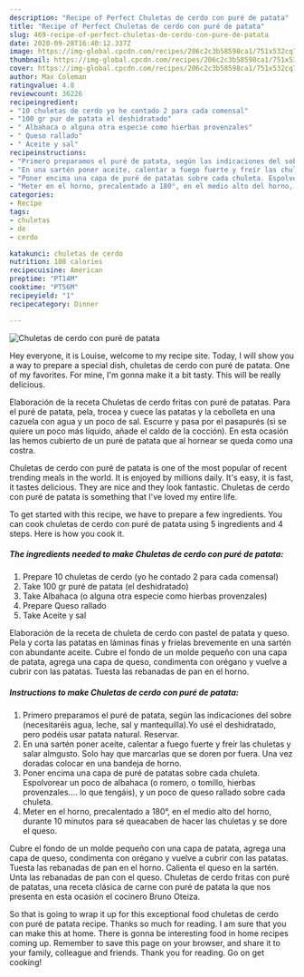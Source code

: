 ```yaml
---
description: "Recipe of Perfect Chuletas de cerdo con puré de patata"
title: "Recipe of Perfect Chuletas de cerdo con puré de patata"
slug: 469-recipe-of-perfect-chuletas-de-cerdo-con-pure-de-patata
date: 2020-09-28T16:40:12.337Z
image: https://img-global.cpcdn.com/recipes/206c2c3b58598ca1/751x532cq70/chuletas-de-cerdo-con-pure-de-patata-foto-principal.jpg
thumbnail: https://img-global.cpcdn.com/recipes/206c2c3b58598ca1/751x532cq70/chuletas-de-cerdo-con-pure-de-patata-foto-principal.jpg
cover: https://img-global.cpcdn.com/recipes/206c2c3b58598ca1/751x532cq70/chuletas-de-cerdo-con-pure-de-patata-foto-principal.jpg
author: Max Coleman
ratingvalue: 4.8
reviewcount: 36226
recipeingredient:
- "10 chuletas de cerdo yo he contado 2 para cada comensal"
- "100 gr pur de patata el deshidratado"
- " Albahaca o alguna otra especie como hierbas provenzales"
- " Queso rallado"
- " Aceite y sal"
recipeinstructions:
- "Primero preparamos el puré de patata, según las indicaciones del sobre (necesitaréis agua, leche, sal y mantequilla).Yo usé el deshidratado, pero podéis usar patata natural. Reservar."
- "En una sartén poner aceite, calentar a fuego fuerte y freír las chuletas y salar almgusto. Solo hay que marcarlas que se doren por fuera. Una vez doradas colocar en una bandeja de horno."
- "Poner encima una capa de puré de patatas sobre cada chuleta. Espolvorear un poco de albahaca (o romero, o tomillo, hierbas provenzales.... lo que tengáis), y un poco de queso rallado sobre cada chuleta."
- "Meter en el horno, precalentado a 180°, en el medio alto del horno, durante 10 minutos para sé queacaben de hacer las chuletas y se dore el queso."
categories:
- Recipe
tags:
- chuletas
- de
- cerdo

katakunci: chuletas de cerdo 
nutrition: 108 calories
recipecuisine: American
preptime: "PT14M"
cooktime: "PT56M"
recipeyield: "1"
recipecategory: Dinner

---
```



![Chuletas de cerdo con puré de patata](https://img-global.cpcdn.com/recipes/206c2c3b58598ca1/751x532cq70/chuletas-de-cerdo-con-pure-de-patata-foto-principal.jpg)

Hey everyone, it is Louise, welcome to my recipe site. Today, I will show you a way to prepare a special dish, chuletas de cerdo con puré de patata. One of my favorites. For mine, I'm gonna make it a bit tasty. This will be really delicious.

Elaboración de la receta Chuletas de cerdo fritas con puré de patatas. Para el puré de patata, pela, trocea y cuece las patatas y la cebolleta en una cazuela con agua y un poco de sal. Escurre y pasa por el pasapurés (si se quiere un poco más líquido, añade el caldo de la cocción). En esta ocasión las hemos cubierto de un puré de patata que al hornear se queda como una costra.

Chuletas de cerdo con puré de patata is one of the most popular of recent trending meals in the world. It is enjoyed by millions daily. It's easy, it is fast, it tastes delicious. They are nice and they look fantastic. Chuletas de cerdo con puré de patata is something that I've loved my entire life.


To get started with this recipe, we have to prepare a few ingredients. You can cook chuletas de cerdo con puré de patata using 5 ingredients and 4 steps. Here is how you cook it.

<!--inarticleads1-->

##### The ingredients needed to make Chuletas de cerdo con puré de patata:

1. Prepare 10 chuletas de cerdo (yo he contado 2 para cada comensal)
1. Take 100 gr puré de patata (el deshidratado)
1. Take  Albahaca (o alguna otra especie como hierbas provenzales)
1. Prepare  Queso rallado
1. Take  Aceite y sal


Elaboración de la receta de chuleta de cerdo con pastel de patata y queso. Pela y corta las patatas en láminas finas y fríelas brevemente en una sartén con abundante aceite. Cubre el fondo de un molde pequeño con una capa de patata, agrega una capa de queso, condimenta con orégano y vuelve a cubrir con las patatas. Tuesta las rebanadas de pan en el horno. 

<!--inarticleads2-->

##### Instructions to make Chuletas de cerdo con puré de patata:

1. Primero preparamos el puré de patata, según las indicaciones del sobre (necesitaréis agua, leche, sal y mantequilla).Yo usé el deshidratado, pero podéis usar patata natural. Reservar.
1. En una sartén poner aceite, calentar a fuego fuerte y freír las chuletas y salar almgusto. Solo hay que marcarlas que se doren por fuera. Una vez doradas colocar en una bandeja de horno.
1. Poner encima una capa de puré de patatas sobre cada chuleta. Espolvorear un poco de albahaca (o romero, o tomillo, hierbas provenzales.... lo que tengáis), y un poco de queso rallado sobre cada chuleta.
1. Meter en el horno, precalentado a 180°, en el medio alto del horno, durante 10 minutos para sé queacaben de hacer las chuletas y se dore el queso.


Cubre el fondo de un molde pequeño con una capa de patata, agrega una capa de queso, condimenta con orégano y vuelve a cubrir con las patatas. Tuesta las rebanadas de pan en el horno. Calienta el queso en la sartén. Unta las rebanadas de pan con el queso. Chuletas de cerdo fritas con puré de patatas, una receta clásica de carne con puré de patata la que nos presenta en esta ocasión el cocinero Bruno Oteiza. 

So that is going to wrap it up for this exceptional food chuletas de cerdo con puré de patata recipe. Thanks so much for reading. I am sure that you can make this at home. There is gonna be interesting food in home recipes coming up. Remember to save this page on your browser, and share it to your family, colleague and friends. Thank you for reading. Go on get cooking!
